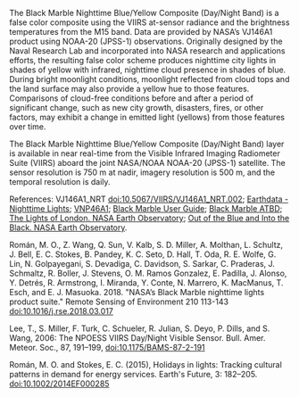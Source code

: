 The Black Marble Nighttime Blue/Yellow Composite (Day/Night Band) is a false color composite using the VIIRS at-sensor radiance and the brightness temperatures from the M15 band. Data are provided by NASA’s VJ146A1 product using NOAA-20 (JPSS-1) observations. Originally designed by the Naval Research Lab and incorporated into NASA research and applications efforts, the resulting false color scheme produces nighttime city lights in shades of yellow with infrared, nighttime cloud presence in shades of blue. During bright moonlight conditions, moonlight reflected from cloud tops and the land surface may also provide a yellow hue to those features. Comparisons of cloud-free conditions before and after a period of significant change, such as new city growth, disasters, fires, or other factors, may exhibit a change in emitted light (yellows) from those features over time.

The Black Marble Nighttime Blue/Yellow Composite (Day/Night Band) layer is available in near real-time from the Visible Infrared Imaging Radiometer Suite (VIIRS) aboard the joint NASA/NOAA NOAA-20 (JPSS-1) satellite. The sensor resolution is 750 m at nadir, imagery resolution is 500 m, and the temporal resolution is daily.

References: VJ146A1_NRT [doi:10.5067/VIIRS/VJ146A1_NRT.002](https://doi.org/10.5067/VIIRS/VJ146A1_NRT.002); [Earthdata - Nighttime Lights](https://www.earthdata.nasa.gov/topics/human-dimensions/nighttime-lights); [VNP46A1](https://blackmarble.gsfc.nasa.gov/VNP46A1.html); [Black Marble User Guide](https://viirsland.gsfc.nasa.gov/PDF/BlackMarbleUserGuide_v1.2_20220916.pdf); [Black Marble ATBD](https://viirsland.gsfc.nasa.gov/PDF/VIIRS_BlackMarble_ATBD_V1.1.pdf); [The Lights of London. NASA Earth Observatory](https://earthobservatory.nasa.gov/IOTD/view.php?id=78674); [Out of the Blue and Into the Black. NASA Earth Observatory](https://earthobservatory.nasa.gov/Features/IntotheBlack/).

Román, M. O., Z. Wang, Q. Sun, V. Kalb, S. D. Miller, A. Molthan, L. Schultz, J. Bell, E. C. Stokes, B. Pandey, K. C. Seto, D. Hall, T. Oda, R. E. Wolfe, G. Lin, N. Golpayegani, S. Devadiga, C. Davidson, S. Sarkar, C. Praderas, J. Schmaltz, R. Boller, J. Stevens, O. M. Ramos Gonzalez, E. Padilla, J. Alonso, Y. Detrés, R. Armstrong, I. Miranda, Y. Conte, N. Marrero, K. MacManus, T. Esch, and E. J. Masuoka. 2018. "NASA’s Black Marble nighttime lights product suite." Remote Sensing of Environment 210 113-143 [doi:10.1016/j.rse.2018.03.017](https://doi.org/10.1016/j.rse.2018.03.017)

Lee, T., S. Miller, F. Turk, C. Schueler, R. Julian, S. Deyo, P. Dills, and S. Wang, 2006: The NPOESS VIIRS Day/Night Visible Sensor. Bull. Amer. Meteor. Soc., 87, 191–199, [doi:10.1175/BAMS-87-2-191](https://doi.org/10.1175/BAMS-87-2-191)

Román, M. O. and Stokes, E. C. (2015), Holidays in lights: Tracking cultural patterns in demand for energy services. Earth's Future, 3: 182–205. [doi:10.1002/2014EF000285](https://doi.org/10.1002/2014EF000285)

